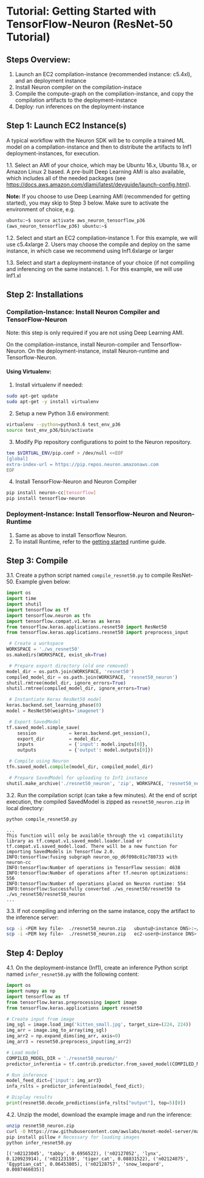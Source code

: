 # Tutorial: Getting Started with TensorFlow-Neuron (ResNet-50 Tutorial)

## Steps Overview:

1. Launch an EC2 compilation-instance (recommended instance: c5.4xl), and an deployment instance
2. Install Neuron compiler on the compilation-instace
3. Compile the compute-graph on the compilation-instance, and copy the compilation artifacts to the deployment-instance
4. Deploy: run inferences on the deployment-instance

## Step 1: Launch EC2 Instance(s)

A typical workflow with the Neuron SDK will be to compile a trained ML model on a compilation-instance and then to distribute the artifacts to Inf1 deployment-instances, for execution.

1.1. Select an AMI of your choice, which may be Ubuntu 16.x, Ubuntu 18.x, or Amazon Linux 2 based. A pre-built Deep Learning AMI is also available, which includes all of the needed packages (see https://docs.aws.amazon.com/dlami/latest/devguide/launch-config.html).

**Note:** If you choose to use Deep Learning AMI (recommended for getting started), you may skip to Step 3 below. Make sure to activate the environment of choice, e.g.
```bash
ubuntu:~$ source activate aws_neuron_tensorflow_p36
(aws_neuron_tensorflow_p36) ubuntu:~$ 
```

1.2. Select and start an EC2 compilation-instance
    1. For this example, we will use c5.4xlarge
    2. Users may choose the compile and deploy on the same instance, in which case we recommend using Inf1.6xlarge or larger

1.3. Select and start a deployment-instance of your choice (if not compiling and inferencing on the same instance).
    1. For this example, we will use Inf1.xl

## Step 2: Installations

### Compilation-Instance: Install Neuron Compiler and TensorFlow-Neuron

Note: this step is only required if you are not using Deep Learning AMI.

On the compilation-instance, install Neuron-compiler and Tensorflow-Neuron.
On the deployment-instance, install Neuron-runtime and Tensorflow-Neuron.

#### Using Virtualenv:

1. Install virtualenv if needed:
```bash
sudo apt-get update
sudo apt-get -y install virtualenv
```
2. Setup a new Python 3.6 environment:
```bash
virtualenv --python=python3.6 test_env_p36
source test_env_p36/bin/activate
```
3. Modify Pip repository configurations to point to the Neuron repository.
```bash
tee $VIRTUAL_ENV/pip.conf > /dev/null <<EOF
[global]
extra-index-url = https://pip.repos.neuron.amazonaws.com
EOF
```
4. Install TensorFlow-Neuron and Neuron Compiler
```bash
pip install neuron-cc[tensorflow]
pip install tensorflow-neuron
```

### Deployment-Instance: Install Tensorflow-Neuron and Neuron-Runtime

1. Same as above to install Tensorflow Neuron.
2. To install Runtime, refer to the [getting started](./../neuron-runtime/nrt_start.md) runtime guide.

## Step 3: Compile

3.1. Create a python script named `compile_resnet50.py` to compile ResNet-50. Example given below:
```python
import os
import time
import shutil
import tensorflow as tf
import tensorflow.neuron as tfn
import tensorflow.compat.v1.keras as keras
from tensorflow.keras.applications.resnet50 import ResNet50
from tensorflow.keras.applications.resnet50 import preprocess_input

 # Create a workspace
WORKSPACE = './ws_resnet50'
os.makedirs(WORKSPACE, exist_ok=True)

 # Prepare export directory (old one removed)
model_dir = os.path.join(WORKSPACE, 'resnet50')
compiled_model_dir = os.path.join(WORKSPACE, 'resnet50_neuron')
shutil.rmtree(model_dir, ignore_errors=True)
shutil.rmtree(compiled_model_dir, ignore_errors=True)

 # Instantiate Keras ResNet50 model
keras.backend.set_learning_phase(0)
model = ResNet50(weights='imagenet')

 # Export SavedModel
tf.saved_model.simple_save(
    session            = keras.backend.get_session(),
    export_dir         = model_dir,
    inputs             = {'input': model.inputs[0]},
    outputs            = {'output': model.outputs[0]})

 # Compile using Neuron
tfn.saved_model.compile(model_dir, compiled_model_dir)    

 # Prepare SavedModel for uploading to Inf1 instance
shutil.make_archive('./resnet50_neuron', 'zip', WORKSPACE, 'resnet50_neuron')
```

3.2. Run the compilation script (can take a few minutes). At the end of script execution, the compiled SavedModel is zipped as `resnet50_neuron.zip` in local directory:
```bash
python compile_resnet50.py
```
```
...
This function will only be available through the v1 compatibility library as tf.compat.v1.saved_model.loader.load or tf.compat.v1.saved_model.load. There will be a new function for importing SavedModels in Tensorflow 2.0.
INFO:tensorflow:fusing subgraph neuron_op_d6f098c01c780733 with neuron-cc
INFO:tensorflow:Number of operations in TensorFlow session: 4638
INFO:tensorflow:Number of operations after tf.neuron optimizations: 556
INFO:tensorflow:Number of operations placed on Neuron runtime: 554
INFO:tensorflow:Successfully converted ./ws_resnet50/resnet50 to ./ws_resnet50/resnet50_neuron
...
```

3.3. If not compiling and inferring on the same instance, copy the artifact to the inference server:
```bash
scp -i <PEM key file>  ./resnet50_neuron.zip   ubuntu@<instance DNS>:~/ # is using Ubuntu-based AMI
scp -i <PEM key file>  ./resnet50_neuron.zip   ec2-user@<instance DNS>:~/  # if using AML2-based AMI
```

## Step 4: Deploy

4.1. On the deployment-instance (Inf1), create an inference Python script named `infer_resnet50.py` with the following content:
```python
import os
import numpy as np
import tensorflow as tf
from tensorflow.keras.preprocessing import image
from tensorflow.keras.applications import resnet50

# Create input from image
img_sgl = image.load_img('kitten_small.jpg', target_size=(224, 224))
img_arr = image.img_to_array(img_sgl)
img_arr2 = np.expand_dims(img_arr, axis=0)
img_arr3 = resnet50.preprocess_input(img_arr2)

# Load model
COMPILED_MODEL_DIR = './resnet50_neuron/'
predictor_inferentia = tf.contrib.predictor.from_saved_model(COMPILED_MODEL_DIR)

# Run inference
model_feed_dict={'input': img_arr3}
infa_rslts = predictor_inferentia(model_feed_dict);

# Display results
print(resnet50.decode_predictions(infa_rslts["output"], top=5)[0])
```

4.2. Unzip the model, download the example image and run the inference:
```bash
unzip resnet50_neuron.zip
curl -O https://raw.githubusercontent.com/awslabs/mxnet-model-server/master/docs/images/kitten_small.jpg
pip install pillow # Necessary for loading images
python infer_resnet50.py
```
```
[('n02123045', 'tabby', 0.6956522), ('n02127052', 'lynx', 0.120923914), ('n02123159', 'tiger_cat', 0.08831522), ('n02124075', 'Egyptian_cat', 0.06453805), ('n02128757', 'snow_leopard', 0.0087466035)]
```
